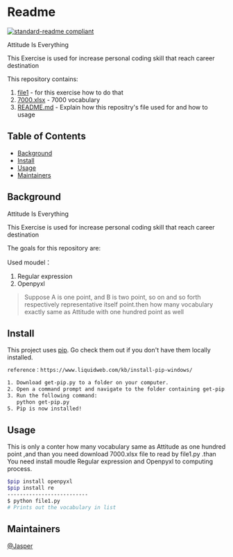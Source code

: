 # Readme

[![standard-readme compliant](https://img.shields.io/badge/Exercise-01-green)](https://github.com/asd01248967/workspace)

Attitude Is Everything

This Exercise is used for increase personal coding skill that reach career destination

This repository contains:

1. [file1](file1.py) - for this exercise how to do that
2. [7000.xlsx](7000.xlsx) - 7000 vocabulary
3. [README.md](README.md) - Explain how this repositry's file used for and how to usage

## Table of Contents

- [Background](#background)
- [Install](#install)
- [Usage](#usage)
- [Maintainers](#maintainers)

## Background

Attitude Is Everything

This Exercise is used for increase personal coding skill that reach career destination

The goals for this repository are:

Used moudel：
1. Regular expression
2. Openpyxl

> Suppose A is one point, and B is two point,
so on and so forth respectively representative itself point.then how many vocabulary exactly same as Attitude with one hundred point as well 

## Install

This project uses [pip](https://github.com/pypa/pip). Go check them out if you don't have them locally installed.

```sh
reference：https://www.liquidweb.com/kb/install-pip-windows/

1. Download get-pip.py to a folder on your computer.
2. Open a command prompt and navigate to the folder containing get-pip.py.
3. Run the following command:
   python get-pip.py
5. Pip is now installed!
```
## Usage

This is only a conter how many vocabulary same as Attitude  as one hundred point ,and than you need download 7000.xlsx file to read by file1.py .than You need install moudle  Regular expression and Openpyxl to computing process.

```sh
$pip install openpyxl
$pip install re
--------------------------
$ python file1.py
# Prints out the vocabulary in list 
```
## Maintainers

[@Jasper](https://github.com/asd01248967)